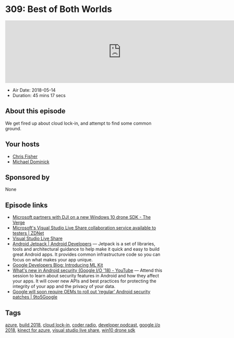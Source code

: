 # 309: Best of Both Worlds

<iframe src="https://player.fireside.fm/v2/MLf2ZzhC+Atma117p?theme=dark" width="740" height="200" frameborder="0" scrolling="no"></iframe>

* Air Date: 2018-05-14
* Duration: 45 mins 17 secs

## About this episode

We get fired up about cloud lock-in, and attempt to find some common ground.

## Your hosts
* [Chris Fisher](https://coder.show/hosts/chrislas)
* [Michael Dominick](https://coder.show/hosts/michael)

## Sponsored by

None



## Episode links

  * [Microsoft partners with DJI on a new Windows 10 drone SDK - The Verge](https://www.theverge.com/2018/5/7/17318328/microsoft-dji-drone-sdk-announced-ai-machine-vision-build-2018 "Microsoft partners with DJI on a new Windows 10 drone SDK - The Verge")
  * [Microsoft's Visual Studio Live Share collaboration service available to testers | ZDNet](https://www.zdnet.com/article/microsofts-visual-studio-live-share-collaboration-service-available-to-testers/ "Microsoft's Visual Studio Live Share collaboration service available to testers | ZDNet")
  * [Visual Studio Live Share](https://www.visualstudio.com/services/live-share/ "Visual Studio Live Share")
  * [Android Jetpack | Android Developers](https://developer.android.com/jetpack/ "Android Jetpack  |  Android Developers") — Jetpack is a set of libraries, tools and architectural guidance to help make it quick and easy to build great Android apps. It provides common infrastructure code so you can focus on what makes your app unique. 
  * [Google Developers Blog: Introducing ML Kit](https://developers.googleblog.com/2018/05/introducing-ml-kit.html "Google Developers Blog: Introducing ML Kit")
  * [What's new in Android security (Google I/O '18) - YouTube](https://www.youtube.com/watch?time_continue=156&v=r54roADX2MI "What's new in Android security \(Google I/O '18\) - YouTube") — Attend this session to learn about security features in Android and how they affect your apps. It will cover new APIs and best practices for protecting the integrity of your app and the privacy of your data.
  * [Google will soon require OEMs to roll out ‘regular’ Android security patches | 9to5Google](https://9to5google.com/2018/05/11/google-android-security-patch-requirement/ "Google will soon require OEMs to roll out ‘regular’ Android security patches | 9to5Google")



## Tags

[azure](https://coder.show/tags/azure), [build 2018](https://coder.show/tags/build%202018), [cloud lock-in](https://coder.show/tags/cloud%20lock-in), [coder radio](https://coder.show/tags/coder%20radio), [developer podcast](https://coder.show/tags/developer%20podcast), [google i/o 2018](https://coder.show/tags/google%20i%2Fo%202018), [kinect for azure](https://coder.show/tags/kinect%20for%20azure), [visual studio live share](https://coder.show/tags/visual%20studio%20live%20share), [win10 drone sdk](https://coder.show/tags/win10%20drone%20sdk)